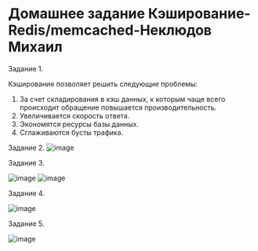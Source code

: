 # Домашнее задание Кэширование-Redis/memcached-Неклюдов Михаил


Задание 1.

Кэширование позволяет решить следующие проблемы:
1. За счет складирования в кэш данных, к которым чаще всего происходит обращение повышается производительность.
2. Увеличивается скорость ответа.
3. Экономятся ресурсы базы данных.
4. Сглаживаются бусты трафика.

Задание 2.
![image](https://github.com/MikhailNeklyudov/hw_11-01/assets/130427747/6f66b863-058d-4b59-b5a2-62c7e843658d)

Задание 3. 

![image](https://github.com/MikhailNeklyudov/hw_11-01/assets/130427747/f65c907a-714a-4119-bd0d-a6c104cfd648)
![image](https://github.com/MikhailNeklyudov/hw_11-01/assets/130427747/7073b533-f815-4764-a459-22b2f14c5856)

Задание 4.

![image](https://github.com/MikhailNeklyudov/hw_11-01/assets/130427747/66e8f0a5-907e-48be-9126-ade1917ef1d2)

Задание 5.

![image](https://github.com/MikhailNeklyudov/hw_11-01/assets/130427747/593044f2-83a4-43b9-89ce-dd6215ea299b)

